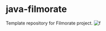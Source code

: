 # java-filmorate
Template repository for Filmorate project.
![f](https://app.quickdatabasediagrams.com/#/d/Eq3q4E)

